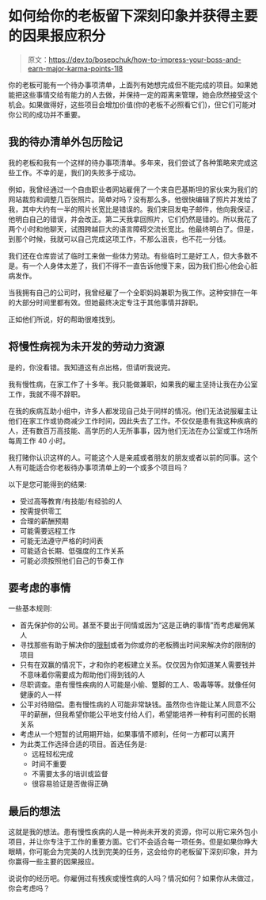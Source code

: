 # 如何给你的老板留下深刻印象并获得主要的因果报应积分

> 原文：<https://dev.to/bosepchuk/how-to-impress-your-boss-and-earn-major-karma-points-1l8>

你的老板可能有一个待办事项清单，上面列有她想完成但不能完成的项目。如果她能把这些事情交给有能力的人去做，并保持一定的距离来管理，她会欣然接受这个机会。如果做得好，这些项目会增加价值(你的老板不必照看它们)，但它们可能对你公司的成功并不重要。

## 我的待办清单外包历险记

我的老板和我有一个这样的待办事项清单。多年来，我们尝试了各种策略来完成这些工作。不幸的是，我们的失败多于成功。

例如，我曾经通过一个自由职业者网站雇佣了一个来自巴基斯坦的家伙来为我们的网站裁剪和调整几百张照片。简单对吗？没有那么多。他很快编辑了照片并发给了我，其中大约有一半的照片长宽比是错误的。我们来回发电子邮件，他向我保证，他明白自己的错误，并会改正。第二天我拿回照片，它们仍然是错的。所以我花了两个小时和他聊天，试图跨越巨大的语言障碍交流长宽比。他最终明白了。但是，到那个时候，我就可以自己完成这项工作，不那么沮丧，也不花一分钱。

我们还在仓库尝试了临时工来做一些体力劳动。有些临时工是好工人，但大多数不是。有一个人身体太差了，我们不得不一直告诉他慢下来，因为我们担心他会心脏病发作。

当我拥有自己的公司时，我曾经雇了一个全职妈妈兼职为我工作。这种安排在一年的大部分时间里都有效。但她最终决定专注于其他事情并辞职。

正如他们所说，好的帮助很难找到。

## 将慢性病视为未开发的劳动力资源

是的，你没看错。我知道这有点出格，但请听我说完。

我有慢性病，在家工作了十多年。我只能做兼职，如果我的雇主坚持让我在办公室工作，我就不得不辞职。

在我的疾病互助小组中，许多人都发现自己处于同样的情况。他们无法说服雇主让他们在家工作或协商减少工作时间，因此失去了工作。不仅仅是患有我这种疾病的人，还有数百万高技能、高学历的人无所事事，因为他们无法在办公室或工作场所每周工作 40 小时。

我打赌你认识这样的人。可能这个人是亲戚或者朋友的朋友或者以前的同事。这个人有可能适合你老板待办事项清单上的一个或多个项目吗？

以下是您可能得到的结果:

*   受过高等教育/有技能/有经验的人
*   按需提供零工
*   合理的薪酬预期
*   可能需要远程工作
*   可能无法遵守严格的时间表
*   可能适合长期、低强度的工作关系
*   可能必须按照他们自己的节奏工作

## 要考虑的事情

一些基本规则:

*   首先保护你的公司。甚至不要出于同情或因为“这是正确的事情”而考虑雇佣某人
*   寻找那些有助于解决你的[限制](https://smallbusinessprogramming.com/theory-of-constraints-10x-programmers/)或者为你或你的老板腾出时间来解决你的限制的项目
*   只有在双赢的情况下，才和你的老板建立关系。仅仅因为你知道某人需要钱并不意味着你需要成为帮助他们得到钱的人
*   尽职调查。患有慢性疾病的人可能是小偷、蹩脚的工人、吸毒等等。就像任何健康的人一样
*   公平对待赔偿。患有慢性病的人可能非常缺钱。虽然你也许能让某人同意不公平的薪酬，但我希望你能公平地支付给人们，希望能培养一种有利可图的长期关系
*   考虑从一个短暂的试用期开始，如果事情不顺利，任何一方都可以离开
*   为此类工作选择合适的项目。首选任务是:
    *   远程轻松完成
    *   时间不重要
    *   不需要太多的培训或监督
    *   很容易验证是否做得正确

## 最后的想法

这就是我的想法。患有慢性疾病的人是一种尚未开发的资源，你可以用它来外包小项目，并让你专注于工作的重要方面。它们不会适合每一项任务。但是如果你睁大眼睛，你可能会为完美的人找到完美的任务，这会给你的老板留下深刻印象，并为你赢得一些主要的因果报应。

说说你的经历吧。你雇佣过有残疾或慢性病的人吗？情况如何？如果你从未做过，你会考虑吗？